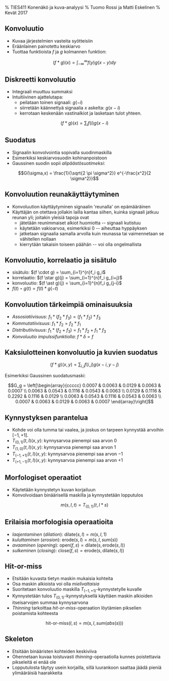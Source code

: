 % TIES411 Konenäkö ja kuva-analyysi
% Tuomo Rossi ja Matti Eskelinen
% Kevät 2017

## Konvoluutio

* Kuvaa järjestelmien vasteita syötteisiin
* Eräänlainen painotettu keskiarvo
* Tuottaa funktioista $f$ ja $g$ kolmannen funktion:

$$(f \ast g)(x) = \int_{-\infty}^{\infty}f(y)g(x-y)dy$$

## Diskreetti konvoluutio

* Integraali muuttuu summaksi
* Intuitiivinen ajattelutapa:
    - peilataan toinen signaali: $g(-i)$
    - siirretään käännettyä signaalia $x$ askelta: $g(x-i)$
    - kerrotaan keskenään vastinalkiot ja lasketaan tulot yhteen.

$$(f \ast g)(x) = \sum_{i}f(i) g(x-i)$$

## Suodatus

* Signaalin konvolvointia sopivalla suodinmaskilla
* Esimerkiksi keskiarvosuodin kohinanpoistoon
* Gaussinen suodin sopii *alipäästösuotimeksi*:

$$G(\sigma,x) = \frac{1}{\sqrt{2 \pi \sigma^2}} e^{-\frac{x^2}{2 \sigma^2}}$$

## Konvoluution reunakäyttäytyminen

* Konvoluution käyttäytyminen signaalin 'reunalla' on epämääräinen
* Käyttäjän on otettava jollakin lailla kantaa siihen, kuinka signaali jatkuu
  reunan yli; joitakin yleisiä tapoja ovat
    - jätetään reunimmaiset alkiot huomiotta -- signaali kutistuu
    - käytetään vakioarvoa, esimerkiksi $0$ -- aiheuttaa hyppäyksen
    - jatketaan signaalia samalla arvolla kuin reunassa tai vaimennetaan se
      vähitellen nollaan
    - kierrytään takaisin toiseen päähän -- voi olla ongelmallista

## Konvoluutio, korrelaatio ja sisätulo

* sisätulo: $(f \cdot g) = \sum_{i=1}^{n}f_i g_i$
* korrelaatio: $(f \star g)(j) = \sum_{i=1}^{n}f_i g_{i+j}$
* konvoluutio: $(f \ast g)(j) = \sum_{i=1}^{n}f_i g_{j-i}$
* $f(t) \star g(t) = f(t) \ast g(-t)$

## Konvoluution tärkeimpiä ominaisuuksia

* *Assosiatiivisuus*:  $f_1 \ast (f_2 \ast f_3) = (f_1 \ast f_2) \ast f_3$
* *Kommutatiivisuus*:  $f_1 \ast f_2 = f_2 \ast f_1$
* *Distributiivisuus*: $f_1 \ast (f_2+f_3) = f_1 \ast f_2 + f_1 \ast f_3$
* *Konvoluutio impulssifunktiolla*: $f \ast \delta = f$

## Kaksiulotteinen konvoluutio ja kuvien suodatus

$$(f \ast g)(x,y) = \sum_{i,j} f(i,j) g(x-i,y-j)$$

Esimerkiksi Gaussinen suodatusmaski:

$$G_g = \left[\begin{array}{ccccc}
  0.0007 & 0.0063 & 0.0129 & 0.0063 & 0.0007 \\
  0.0063 & 0.0543 & 0.1116 & 0.0543 & 0.0063 \\
  0.0129 & 0.1116 & 0.2292 & 0.1116 & 0.0129 \\
  0.0063 & 0.0543 & 0.1116 & 0.0543 & 0.0063 \\
  0.0007 & 0.0063 & 0.0129 & 0.0063 & 0.0007
  \end{array}\right]$$

## Kynnystyksen parantelua

* Kohde voi olla tumma tai vaalea, ja joskus on tarpeen kynnystää arvoihin
  $[-1,+1]$.
* $T_{(0,1)}\left(t,I\right)(x,y)$: kynnysarvoa pienempi saa arvon $0$
* $T_{(1,0)}\left(t,I\right)(x,y)$: kynnysarvoa pienempi saa arvon $1$
* $T_{(-1,+1)}\left(t,I\right)(x,y)$: kynnysarvoa pienempi saa arvon $-1$
* $T_{(+1,-1)}\left(t,I\right)(x,y)$: kynnysarvoa pienempi saa arvon $+1$

## Morfologiset operaatiot

* Käytetään kynnystetyn kuvan korjailuun
* Konvolvoidaan binäärisellä maskilla ja kynnystetään lopputulos

$$m(s,I,t) = T_{(0,1)}(t,I \ast s)$$

## Erilaisia morfologisia operaatioita

* *laajentaminen* (*dilation*): $\text{dilate}(s,I) = m(s,I,1)$
* *kuluttaminen* (*erosion*): $\text{erode}(s,I) = m(s,I,sum(s))$
* *avaaminen* (*opening*):
  $\text{open}(f,s) = \text{dilate}(s,\text{erode}(s,I))$
* *sulkeminen* (*closing*):
  $\text{close}(f,s) = \text{erode}(s,\text{dilate}(s,I))$

## Hit-or-miss

* Etsitään kuvasta tietyn maskin mukaisia kohteita
* Osa maskin alkioista voi olla *mielivaltaisia*
* Suoritetaan konvoluutio maskilla $T_{(-1,+1)}$-kynnystetylle kuvalle
* Kynnystetään tulos $T_{(0,1)}$-kynnystyksellä käyttäen maskin alkioiden
  itseisarvojen summaa kynnysarvona
* *Thinning* tarkoittaa *hit-or-miss*-operaation löytämien pikselien poistamista
  kohteesta

$$\text{hit-or-miss}(I,s) = m(s,I,sum(abs(s)))$$

## Skeleton

* Etsitään binääristen kohteiden keskiviiva
* Ohennetaan kuvaa toistuvasti *thinning*-operaatiolla kunnes poistettavia
  pikseleitä ei enää ole
* Lopputulosta täytyy usein korjailla, sillä luurankoon saattaa jäädä pieniä
  ylimääräisiä haarakkeita
